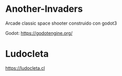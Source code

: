 # Another-Invaders
Arcade classic space shooter construido con godot3

Godot: https://godotengine.org/

# Ludocleta

https://ludocleta.cl
